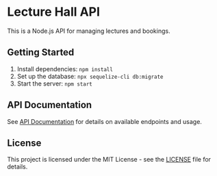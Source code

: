 # Lecture Hall API

This is a Node.js API for managing lectures and bookings.

## Getting Started

1. Install dependencies: `npm install`
2. Set up the database: `npx sequelize-cli db:migrate`
3. Start the server: `npm start`

## API Documentation

See [API Documentation](docs/API.md) for details on available endpoints and usage.

## License

This project is licensed under the MIT License - see the [LICENSE](LICENSE) file for details.